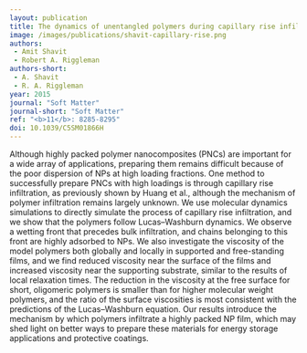 ```yaml
---
layout: publication
title: The dynamics of unentangled polymers during capillary rise infiltration into a nanoparticle packing
image: /images/publications/shavit-capillary-rise.png
authors:
 - Amit Shavit
 - Robert A. Riggleman
authors-short:
 - A. Shavit
 - R. A. Riggleman
year: 2015
journal: "Soft Matter"
journal-short: "Soft Matter"
ref: "<b>11</b>: 8285-8295"
doi: 10.1039/C5SM01866H
---
```


Although highly packed polymer nanocomposites (PNCs) are important for a wide array of applications, preparing them remains difficult because of the poor dispersion of NPs at high loading fractions. One method to successfully prepare PNCs with high loadings is through capillary rise infiltration, as previously shown by Huang et al., although the mechanism of polymer infiltration remains largely unknown. We use molecular dynamics simulations to directly simulate the process of capillary rise infiltration, and we show that the polymers follow Lucas–Washburn dynamics. We observe a wetting front that precedes bulk infiltration, and chains belonging to this front are highly adsorbed to NPs. We also investigate the viscosity of the model polymers both globally and locally in supported and free-standing films, and we find reduced viscosity near the surface of the films and increased viscosity near the supporting substrate, similar to the results of local relaxation times. The reduction in the viscosity at the free surface for short, oligomeric polymers is smaller than for higher molecular weight polymers, and the ratio of the surface viscosities is most consistent with the predictions of the Lucas–Washburn equation. Our results introduce the mechanism by which polymers infiltrate a highly packed NP film, which may shed light on better ways to prepare these materials for energy storage applications and protective coatings.
